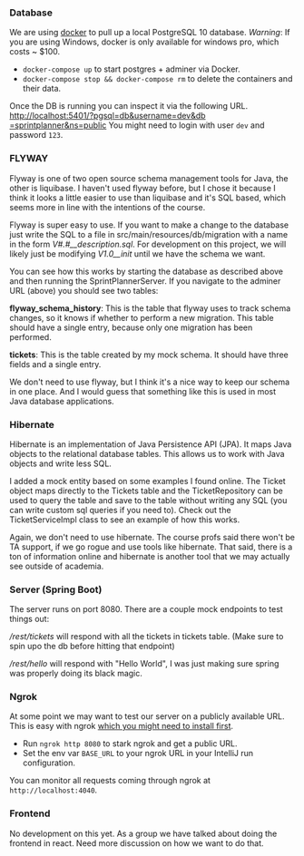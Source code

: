 ### Database
We are using [docker](https://docs.docker.com/install/) to pull up a local PostgreSQL 10 database.
*Warning*: If you are using Windows, docker is only available for windows pro, which costs ~ $100. 

- `docker-compose up` to start postgres + adminer via Docker.
- `docker-compose stop && docker-compose rm` to delete the containers and their data.

Once the DB is running you can inspect it via the following URL. [http://localhost:5401/?pgsql=db&username=dev&db
=sprintplanner&ns=public](http://localhost:5401/?pgsql=db&username=dev&db=sp&ns=public)
You might need to login with user `dev` and password `123`.

### FLYWAY
Flyway is one of two open source schema management tools for Java, the other is liquibase. I haven't used flyway
before, but I chose it because I think it looks a little easier to use than liquibase and it's SQL based, which seems
 more in line with the intentions of the course.

Flyway is super easy to use. If you want to make a change to the database just write the SQL to a file in 
src/main/resources/db/migration with a name in the form *V#.#__description.sql*. For development on this project, we
will likely just be modifying *V1.0__init* until we have the schema we want.

You can see how this works by starting the database as described above and then running the SprintPlannerServer.
If you navigate to the adminer URL (above) you should see two tables:

**flyway_schema_history**: This is the table that flyway uses to track schema changes, so it knows if whether to perform
a new migration. This table should have a single entry, because only one migration has been performed.

**tickets**: This is the table created by my mock schema. It should have three fields and a single entry.

We don't need to use flyway, but I think it's a nice way to keep our schema in one place. And I would guess that
something like this is used in most Java database applications.

### Hibernate
Hibernate is an implementation of Java Persistence API (JPA). It maps Java objects to the relational database tables.
This allows us to work with Java objects and write less SQL.  

I added a mock entity based on some examples I found online. The Ticket object maps directly to the Tickets table and
the TicketRepository can be used to query the table and save to the table without writing any SQL (you can write custom
sql queries if you need to). Check out the TicketServiceImpl class to see an example of how this works.

Again, we don't need to use hibernate. The course profs said there won't be TA support, if we go rogue and use
tools like hibernate. That said, there is a ton of information online and hibernate is another tool that we may actually
see outside of academia.

### Server (Spring Boot)
The server runs on port 8080. There are a couple mock endpoints to test things out:

*/rest/tickets* will respond with all the tickets in tickets table. (Make sure to spin upo the db before hitting that
 endpoint)
 
*/rest/hello* will respond with "Hello World", I was just making sure spring was properly doing its black magic.

### Ngrok
At some point we may want to test our server on a publicly available URL.
This is easy with ngrok [which you might need to install first](https://ngrok.com/).

- Run `ngrok http 8080` to stark ngrok and get a public URL.
- Set the env var `BASE_URL` to your ngrok URL in your IntelliJ run configuration.

You can monitor all requests coming through ngrok at `http://localhost:4040`.

### Frontend

No development on this yet. As a group we have talked about doing the frontend in react. Need more discussion on how
 we want to do that.
